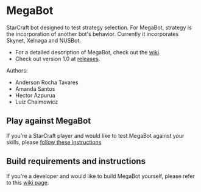 # MegaBot
StarCraft bot designed to test strategy selection. For MegaBot, strategy is the incorporation of another bot's behavior. Currently it incorporates Skynet, Xelnaga and NUSBot.

- For a detailed description of MegaBot, check out the [wiki](https://github.com/andertavares/MegaBot/wiki).
- Check out version 1.0 at [releases](https://github.com/andertavares/MegaBot/releases/tag/v1.0-beta).

Authors:
- Anderson Rocha Tavares
- Amanda Santos
- Hector Azpurua
- Luiz Chaimowicz

## Play against MegaBot
If you're a StarCraft player and would like to test MegaBot against your skills, please [follow these instructions](https://github.com/andertavares/MegaBot/wiki/Play-against-MegaBot)

## Build requirements and instructions
If you're a developer and would like to build MegaBot yourself, please refer to this [wiki page](https://github.com/andertavares/MegaBot/wiki/Build-instructions).
